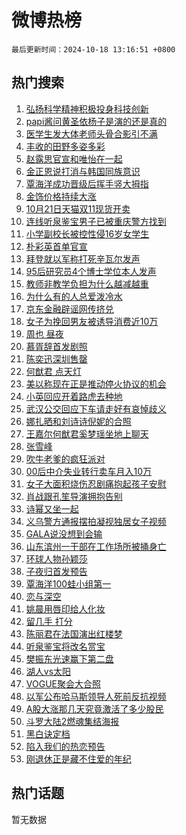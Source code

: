 # 微博热榜

`最后更新时间：2024-10-18 13:16:51 +0800`

## 热门搜索

1. [弘扬科学精神积极投身科技创新](https://m.weibo.cn/search?containerid=100103type%3D1%26t%3D10%26q%3D%23%E5%BC%98%E6%89%AC%E7%A7%91%E5%AD%A6%E7%B2%BE%E7%A5%9E%E7%A7%AF%E6%9E%81%E6%8A%95%E8%BA%AB%E7%A7%91%E6%8A%80%E5%88%9B%E6%96%B0%23&stream_entry_id=51&isnewpage=1&extparam=seat%3D1%26filter_type%3Drealtimehot%26stream_entry_id%3D51%26c_type%3D51%26pos%3D0%26q%3D%2523%25E5%25BC%2598%25E6%2589%25AC%25E7%25A7%2591%25E5%25AD%25A6%25E7%25B2%25BE%25E7%25A5%259E%25E7%25A7%25AF%25E6%259E%2581%25E6%258A%2595%25E8%25BA%25AB%25E7%25A7%2591%25E6%258A%2580%25E5%2588%259B%25E6%2596%25B0%2523%26dgr%3D0%26cate%3D10103%26display_time%3D1729228610%26pre_seqid%3D17292286100770383203004)
1. [papi酱问黄圣依杨子是演的还是真的](https://m.weibo.cn/search?containerid=100103type%3D1%26t%3D10%26q%3Dpapi%E9%85%B1%E9%97%AE%E9%BB%84%E5%9C%A3%E4%BE%9D%E6%9D%A8%E5%AD%90%E6%98%AF%E6%BC%94%E7%9A%84%E8%BF%98%E6%98%AF%E7%9C%9F%E7%9A%84&stream_entry_id=31&isnewpage=1&extparam=seat%3D1%26lcate%3D5001%26filter_type%3Drealtimehot%26c_type%3D31%26q%3Dpapi%25E9%2585%25B1%25E9%2597%25AE%25E9%25BB%2584%25E5%259C%25A3%25E4%25BE%259D%25E6%259D%25A8%25E5%25AD%2590%25E6%2598%25AF%25E6%25BC%2594%25E7%259A%2584%25E8%25BF%2598%25E6%2598%25AF%25E7%259C%259F%25E7%259A%2584%26dgr%3D0%26stream_entry_id%3D31%26realpos%3D1%26flag%3D2%26pos%3D0%26cate%3D5001%26band_rank%3D1%26display_time%3D1729228610%26pre_seqid%3D17292286100770383203004)
1. [医学生发大体老师头骨合影引不满](https://m.weibo.cn/search?containerid=100103type%3D1%26t%3D10%26q%3D%23%E5%8C%BB%E5%AD%A6%E7%94%9F%E5%8F%91%E5%A4%A7%E4%BD%93%E8%80%81%E5%B8%88%E5%A4%B4%E9%AA%A8%E5%90%88%E5%BD%B1%E5%BC%95%E4%B8%8D%E6%BB%A1%23&stream_entry_id=31&isnewpage=1&extparam=seat%3D1%26lcate%3D5001%26filter_type%3Drealtimehot%26c_type%3D31%26q%3D%2523%25E5%258C%25BB%25E5%25AD%25A6%25E7%2594%259F%25E5%258F%2591%25E5%25A4%25A7%25E4%25BD%2593%25E8%2580%2581%25E5%25B8%2588%25E5%25A4%25B4%25E9%25AA%25A8%25E5%2590%2588%25E5%25BD%25B1%25E5%25BC%2595%25E4%25B8%258D%25E6%25BB%25A1%2523%26dgr%3D0%26stream_entry_id%3D31%26realpos%3D2%26flag%3D2%26pos%3D1%26cate%3D5001%26band_rank%3D2%26display_time%3D1729228610%26pre_seqid%3D17292286100770383203004)
1. [丰收的田野多姿多彩](https://m.weibo.cn/search?containerid=100103type%3D1%26t%3D10%26q%3D%23%E4%B8%B0%E6%94%B6%E7%9A%84%E7%94%B0%E9%87%8E%E5%A4%9A%E5%A7%BF%E5%A4%9A%E5%BD%A9%23&stream_entry_id=31&isnewpage=1&extparam=seat%3D1%26lcate%3D5001%26filter_type%3Drealtimehot%26c_type%3D31%26q%3D%2523%25E4%25B8%25B0%25E6%2594%25B6%25E7%259A%2584%25E7%2594%25B0%25E9%2587%258E%25E5%25A4%259A%25E5%25A7%25BF%25E5%25A4%259A%25E5%25BD%25A9%2523%26dgr%3D0%26stream_entry_id%3D31%26realpos%3D3%26flag%3D0%26pos%3D2%26cate%3D5001%26band_rank%3D3%26display_time%3D1729228610%26pre_seqid%3D17292286100770383203004)
1. [赵露思官宣和唯怡在一起](https://m.weibo.cn/search?containerid=100103type%3D1%26t%3D10%26q%3D%23%E8%B5%B5%E9%9C%B2%E6%80%9D%E5%AE%98%E5%AE%A3%E5%92%8C%E5%94%AF%E6%80%A1%E5%9C%A8%E4%B8%80%E8%B5%B7%23&stream_entry_id=31&isnewpage=1&extparam=seat%3D1%26lcate%3D5001%26filter_type%3Drealtimehot%26is_ad_pos%3D1%26c_type%3D31%26q%3D%2523%25E8%25B5%25B5%25E9%259C%25B2%25E6%2580%259D%25E5%25AE%2598%25E5%25AE%25A3%25E5%2592%258C%25E5%2594%25AF%25E6%2580%25A1%25E5%259C%25A8%25E4%25B8%2580%25E8%25B5%25B7%2523%26cate%3D5001%26adid%3D259279%26stream_entry_id%3D31%26dgr%3D0%26pos%3D3%26topic_ad%3D1%26band_rank%3D4%26display_time%3D1729228610%26pre_seqid%3D17292286100770383203004)
1. [金正恩说打消与韩国同族意识](https://m.weibo.cn/search?containerid=100103type%3D1%26t%3D10%26q%3D%23%E9%87%91%E6%AD%A3%E6%81%A9%E8%AF%B4%E6%89%93%E6%B6%88%E4%B8%8E%E9%9F%A9%E5%9B%BD%E5%90%8C%E6%97%8F%E6%84%8F%E8%AF%86%23&stream_entry_id=31&isnewpage=1&extparam=seat%3D1%26lcate%3D5001%26filter_type%3Drealtimehot%26c_type%3D31%26q%3D%2523%25E9%2587%2591%25E6%25AD%25A3%25E6%2581%25A9%25E8%25AF%25B4%25E6%2589%2593%25E6%25B6%2588%25E4%25B8%258E%25E9%259F%25A9%25E5%259B%25BD%25E5%2590%258C%25E6%2597%258F%25E6%2584%258F%25E8%25AF%2586%2523%26dgr%3D0%26stream_entry_id%3D31%26realpos%3D4%26flag%3D1%26pos%3D4%26cate%3D5001%26band_rank%3D4%26display_time%3D1729228610%26pre_seqid%3D17292286100770383203004)
1. [覃海洋成功晋级后挥手竖大拇指](https://m.weibo.cn/search?containerid=100103type%3D1%26t%3D10%26q%3D%23%E8%A6%83%E6%B5%B7%E6%B4%8B%E6%88%90%E5%8A%9F%E6%99%8B%E7%BA%A7%E5%90%8E%E6%8C%A5%E6%89%8B%E7%AB%96%E5%A4%A7%E6%8B%87%E6%8C%87%23&stream_entry_id=31&isnewpage=1&extparam=seat%3D1%26lcate%3D5001%26filter_type%3Drealtimehot%26c_type%3D31%26q%3D%2523%25E8%25A6%2583%25E6%25B5%25B7%25E6%25B4%258B%25E6%2588%2590%25E5%258A%259F%25E6%2599%258B%25E7%25BA%25A7%25E5%2590%258E%25E6%258C%25A5%25E6%2589%258B%25E7%25AB%2596%25E5%25A4%25A7%25E6%258B%2587%25E6%258C%2587%2523%26dgr%3D0%26stream_entry_id%3D31%26realpos%3D5%26flag%3D2%26pos%3D5%26cate%3D5001%26band_rank%3D5%26display_time%3D1729228610%26pre_seqid%3D17292286100770383203004)
1. [金饰价格持续大涨](https://m.weibo.cn/search?containerid=100103type%3D1%26t%3D10%26q%3D%23%E9%87%91%E9%A5%B0%E4%BB%B7%E6%A0%BC%E6%8C%81%E7%BB%AD%E5%A4%A7%E6%B6%A8%23&stream_entry_id=31&isnewpage=1&extparam=seat%3D1%26lcate%3D5001%26filter_type%3Drealtimehot%26c_type%3D31%26q%3D%2523%25E9%2587%2591%25E9%25A5%25B0%25E4%25BB%25B7%25E6%25A0%25BC%25E6%258C%2581%25E7%25BB%25AD%25E5%25A4%25A7%25E6%25B6%25A8%2523%26dgr%3D0%26stream_entry_id%3D31%26realpos%3D6%26flag%3D1%26pos%3D6%26cate%3D5001%26band_rank%3D6%26display_time%3D1729228610%26pre_seqid%3D17292286100770383203004)
1. [10月21日天猫双11现货开卖](https://m.weibo.cn/search?containerid=100103type%3D1%26t%3D10%26q%3D%2310%E6%9C%8821%E6%97%A5%E5%A4%A9%E7%8C%AB%E5%8F%8C11%E7%8E%B0%E8%B4%A7%E5%BC%80%E5%8D%96%23&stream_entry_id=31&isnewpage=1&extparam=seat%3D1%26lcate%3D5001%26filter_type%3Drealtimehot%26is_ad_pos%3D1%26c_type%3D31%26q%3D%252310%25E6%259C%258821%25E6%2597%25A5%25E5%25A4%25A9%25E7%258C%25AB%25E5%258F%258C11%25E7%258E%25B0%25E8%25B4%25A7%25E5%25BC%2580%25E5%258D%2596%2523%26cate%3D5001%26adid%3D259569%26stream_entry_id%3D31%26dgr%3D0%26pos%3D7%26topic_ad%3D1%26band_rank%3D7%26display_time%3D1729228610%26pre_seqid%3D17292286100770383203004)
1. [连线听泉鉴宝男子已被重庆警方找到](https://m.weibo.cn/search?containerid=100103type%3D1%26t%3D10%26q%3D%23%E8%BF%9E%E7%BA%BF%E5%90%AC%E6%B3%89%E9%89%B4%E5%AE%9D%E7%94%B7%E5%AD%90%E5%B7%B2%E8%A2%AB%E9%87%8D%E5%BA%86%E8%AD%A6%E6%96%B9%E6%89%BE%E5%88%B0%23&stream_entry_id=31&isnewpage=1&extparam=seat%3D1%26lcate%3D5001%26filter_type%3Drealtimehot%26c_type%3D31%26q%3D%2523%25E8%25BF%259E%25E7%25BA%25BF%25E5%2590%25AC%25E6%25B3%2589%25E9%2589%25B4%25E5%25AE%259D%25E7%2594%25B7%25E5%25AD%2590%25E5%25B7%25B2%25E8%25A2%25AB%25E9%2587%258D%25E5%25BA%2586%25E8%25AD%25A6%25E6%2596%25B9%25E6%2589%25BE%25E5%2588%25B0%2523%26dgr%3D0%26stream_entry_id%3D31%26realpos%3D7%26flag%3D2%26pos%3D8%26cate%3D5001%26band_rank%3D7%26display_time%3D1729228610%26pre_seqid%3D17292286100770383203004)
1. [小学副校长被控性侵16岁女学生](https://m.weibo.cn/search?containerid=100103type%3D1%26t%3D10%26q%3D%23%E5%B0%8F%E5%AD%A6%E5%89%AF%E6%A0%A1%E9%95%BF%E8%A2%AB%E6%8E%A7%E6%80%A7%E4%BE%B516%E5%B2%81%E5%A5%B3%E5%AD%A6%E7%94%9F%23&stream_entry_id=31&isnewpage=1&extparam=seat%3D1%26lcate%3D5001%26filter_type%3Drealtimehot%26c_type%3D31%26q%3D%2523%25E5%25B0%258F%25E5%25AD%25A6%25E5%2589%25AF%25E6%25A0%25A1%25E9%2595%25BF%25E8%25A2%25AB%25E6%258E%25A7%25E6%2580%25A7%25E4%25BE%25B516%25E5%25B2%2581%25E5%25A5%25B3%25E5%25AD%25A6%25E7%2594%259F%2523%26dgr%3D0%26stream_entry_id%3D31%26realpos%3D8%26flag%3D1%26pos%3D9%26cate%3D5001%26band_rank%3D8%26display_time%3D1729228610%26pre_seqid%3D17292286100770383203004)
1. [朴彩英首单官宣](https://m.weibo.cn/search?containerid=100103type%3D1%26t%3D10%26q%3D%23%E6%9C%B4%E5%BD%A9%E8%8B%B1%E9%A6%96%E5%8D%95%E5%AE%98%E5%AE%A3%23&stream_entry_id=31&isnewpage=1&extparam=seat%3D1%26lcate%3D5001%26filter_type%3Drealtimehot%26c_type%3D31%26q%3D%2523%25E6%259C%25B4%25E5%25BD%25A9%25E8%258B%25B1%25E9%25A6%2596%25E5%258D%2595%25E5%25AE%2598%25E5%25AE%25A3%2523%26dgr%3D0%26stream_entry_id%3D31%26realpos%3D9%26flag%3D1%26pos%3D10%26cate%3D5001%26band_rank%3D9%26display_time%3D1729228610%26pre_seqid%3D17292286100770383203004)
1. [拜登就以军称打死辛瓦尔发声](https://m.weibo.cn/search?containerid=100103type%3D1%26t%3D10%26q%3D%23%E6%8B%9C%E7%99%BB%E5%B0%B1%E4%BB%A5%E5%86%9B%E7%A7%B0%E6%89%93%E6%AD%BB%E8%BE%9B%E7%93%A6%E5%B0%94%E5%8F%91%E5%A3%B0%23&stream_entry_id=31&isnewpage=1&extparam=seat%3D1%26lcate%3D5001%26filter_type%3Drealtimehot%26c_type%3D31%26q%3D%2523%25E6%258B%259C%25E7%2599%25BB%25E5%25B0%25B1%25E4%25BB%25A5%25E5%2586%259B%25E7%25A7%25B0%25E6%2589%2593%25E6%25AD%25BB%25E8%25BE%259B%25E7%2593%25A6%25E5%25B0%2594%25E5%258F%2591%25E5%25A3%25B0%2523%26dgr%3D0%26stream_entry_id%3D31%26realpos%3D10%26flag%3D1%26pos%3D11%26cate%3D5001%26band_rank%3D10%26display_time%3D1729228610%26pre_seqid%3D17292286100770383203004)
1. [95后研究员4个博士学位本人发声](https://m.weibo.cn/search?containerid=100103type%3D1%26t%3D10%26q%3D%2395%E5%90%8E%E7%A0%94%E7%A9%B6%E5%91%984%E4%B8%AA%E5%8D%9A%E5%A3%AB%E5%AD%A6%E4%BD%8D%E6%9C%AC%E4%BA%BA%E5%8F%91%E5%A3%B0%23&stream_entry_id=31&isnewpage=1&extparam=seat%3D1%26lcate%3D5001%26filter_type%3Drealtimehot%26c_type%3D31%26q%3D%252395%25E5%2590%258E%25E7%25A0%2594%25E7%25A9%25B6%25E5%2591%25984%25E4%25B8%25AA%25E5%258D%259A%25E5%25A3%25AB%25E5%25AD%25A6%25E4%25BD%258D%25E6%259C%25AC%25E4%25BA%25BA%25E5%258F%2591%25E5%25A3%25B0%2523%26dgr%3D0%26stream_entry_id%3D31%26realpos%3D11%26flag%3D1%26pos%3D12%26cate%3D5001%26band_rank%3D11%26display_time%3D1729228610%26pre_seqid%3D17292286100770383203004)
1. [教师非教学负担为什么越减越重](https://m.weibo.cn/search?containerid=100103type%3D1%26t%3D10%26q%3D%23%E6%95%99%E5%B8%88%E9%9D%9E%E6%95%99%E5%AD%A6%E8%B4%9F%E6%8B%85%E4%B8%BA%E4%BB%80%E4%B9%88%E8%B6%8A%E5%87%8F%E8%B6%8A%E9%87%8D%23&stream_entry_id=31&isnewpage=1&extparam=seat%3D1%26lcate%3D5001%26filter_type%3Drealtimehot%26c_type%3D31%26q%3D%2523%25E6%2595%2599%25E5%25B8%2588%25E9%259D%259E%25E6%2595%2599%25E5%25AD%25A6%25E8%25B4%259F%25E6%258B%2585%25E4%25B8%25BA%25E4%25BB%2580%25E4%25B9%2588%25E8%25B6%258A%25E5%2587%258F%25E8%25B6%258A%25E9%2587%258D%2523%26dgr%3D0%26stream_entry_id%3D31%26realpos%3D12%26flag%3D0%26pos%3D13%26cate%3D5001%26band_rank%3D12%26display_time%3D1729228610%26pre_seqid%3D17292286100770383203004)
1. [为什么有的人总爱泼冷水](https://m.weibo.cn/search?containerid=100103type%3D1%26t%3D10%26q%3D%23%E4%B8%BA%E4%BB%80%E4%B9%88%E6%9C%89%E7%9A%84%E4%BA%BA%E6%80%BB%E7%88%B1%E6%B3%BC%E5%86%B7%E6%B0%B4%23&stream_entry_id=31&isnewpage=1&extparam=seat%3D1%26lcate%3D5001%26filter_type%3Drealtimehot%26c_type%3D31%26q%3D%2523%25E4%25B8%25BA%25E4%25BB%2580%25E4%25B9%2588%25E6%259C%2589%25E7%259A%2584%25E4%25BA%25BA%25E6%2580%25BB%25E7%2588%25B1%25E6%25B3%25BC%25E5%2586%25B7%25E6%25B0%25B4%2523%26dgr%3D0%26stream_entry_id%3D31%26realpos%3D13%26flag%3D1%26pos%3D14%26cate%3D5001%26band_rank%3D13%26display_time%3D1729228610%26pre_seqid%3D17292286100770383203004)
1. [京东金融辟谣网传挤兑](https://m.weibo.cn/search?containerid=100103type%3D1%26t%3D10%26q%3D%23%E4%BA%AC%E4%B8%9C%E9%87%91%E8%9E%8D%E8%BE%9F%E8%B0%A3%E7%BD%91%E4%BC%A0%E6%8C%A4%E5%85%91%23&stream_entry_id=31&isnewpage=1&extparam=seat%3D1%26lcate%3D5001%26filter_type%3Drealtimehot%26c_type%3D31%26q%3D%2523%25E4%25BA%25AC%25E4%25B8%259C%25E9%2587%2591%25E8%259E%258D%25E8%25BE%259F%25E8%25B0%25A3%25E7%25BD%2591%25E4%25BC%25A0%25E6%258C%25A4%25E5%2585%2591%2523%26dgr%3D0%26stream_entry_id%3D31%26realpos%3D14%26flag%3D1%26pos%3D15%26cate%3D5001%26band_rank%3D14%26display_time%3D1729228610%26pre_seqid%3D17292286100770383203004)
1. [女子为挽回男友被诱导消费近10万](https://m.weibo.cn/search?containerid=100103type%3D1%26t%3D10%26q%3D%23%E5%A5%B3%E5%AD%90%E4%B8%BA%E6%8C%BD%E5%9B%9E%E7%94%B7%E5%8F%8B%E8%A2%AB%E8%AF%B1%E5%AF%BC%E6%B6%88%E8%B4%B9%E8%BF%9110%E4%B8%87%23&stream_entry_id=31&isnewpage=1&extparam=seat%3D1%26lcate%3D5001%26filter_type%3Drealtimehot%26c_type%3D31%26q%3D%2523%25E5%25A5%25B3%25E5%25AD%2590%25E4%25B8%25BA%25E6%258C%25BD%25E5%259B%259E%25E7%2594%25B7%25E5%258F%258B%25E8%25A2%25AB%25E8%25AF%25B1%25E5%25AF%25BC%25E6%25B6%2588%25E8%25B4%25B9%25E8%25BF%259110%25E4%25B8%2587%2523%26dgr%3D0%26stream_entry_id%3D31%26realpos%3D15%26flag%3D1%26pos%3D16%26cate%3D5001%26band_rank%3D15%26display_time%3D1729228610%26pre_seqid%3D17292286100770383203004)
1. [周也 昼夜](https://m.weibo.cn/search?containerid=100103type%3D1%26t%3D10%26q%3D%E5%91%A8%E4%B9%9F+%E6%98%BC%E5%A4%9C&stream_entry_id=31&isnewpage=1&extparam=seat%3D1%26lcate%3D5001%26filter_type%3Drealtimehot%26c_type%3D31%26q%3D%25E5%2591%25A8%25E4%25B9%259F%2520%25E6%2598%25BC%25E5%25A4%259C%26dgr%3D0%26stream_entry_id%3D31%26realpos%3D16%26flag%3D1%26pos%3D17%26cate%3D5001%26band_rank%3D16%26display_time%3D1729228610%26pre_seqid%3D17292286100770383203004)
1. [慕胥辞首发剧照](https://m.weibo.cn/search?containerid=100103type%3D1%26t%3D10%26q%3D%23%E6%85%95%E8%83%A5%E8%BE%9E%E9%A6%96%E5%8F%91%E5%89%A7%E7%85%A7%23&stream_entry_id=31&isnewpage=1&extparam=seat%3D1%26lcate%3D5001%26filter_type%3Drealtimehot%26c_type%3D31%26q%3D%2523%25E6%2585%2595%25E8%2583%25A5%25E8%25BE%259E%25E9%25A6%2596%25E5%258F%2591%25E5%2589%25A7%25E7%2585%25A7%2523%26dgr%3D0%26stream_entry_id%3D31%26realpos%3D17%26flag%3D1%26pos%3D18%26cate%3D5001%26band_rank%3D17%26display_time%3D1729228610%26pre_seqid%3D17292286100770383203004)
1. [陈奕迅深圳售罄](https://m.weibo.cn/search?containerid=100103type%3D1%26t%3D10%26q%3D%E9%99%88%E5%A5%95%E8%BF%85%E6%B7%B1%E5%9C%B3%E5%94%AE%E7%BD%84&stream_entry_id=31&isnewpage=1&extparam=seat%3D1%26lcate%3D5001%26filter_type%3Drealtimehot%26c_type%3D31%26q%3D%25E9%2599%2588%25E5%25A5%2595%25E8%25BF%2585%25E6%25B7%25B1%25E5%259C%25B3%25E5%2594%25AE%25E7%25BD%2584%26dgr%3D0%26stream_entry_id%3D31%26realpos%3D18%26flag%3D1%26pos%3D19%26cate%3D5001%26band_rank%3D18%26display_time%3D1729228610%26pre_seqid%3D17292286100770383203004)
1. [何猷君 点天灯](https://m.weibo.cn/search?containerid=100103type%3D1%26t%3D10%26q%3D%E4%BD%95%E7%8C%B7%E5%90%9B+%E7%82%B9%E5%A4%A9%E7%81%AF&stream_entry_id=31&isnewpage=1&extparam=seat%3D1%26lcate%3D5001%26filter_type%3Drealtimehot%26c_type%3D31%26q%3D%25E4%25BD%2595%25E7%258C%25B7%25E5%2590%259B%2520%25E7%2582%25B9%25E5%25A4%25A9%25E7%2581%25AF%26dgr%3D0%26stream_entry_id%3D31%26realpos%3D19%26flag%3D0%26pos%3D20%26cate%3D5001%26band_rank%3D19%26display_time%3D1729228610%26pre_seqid%3D17292286100770383203004)
1. [美以称现在正是推动停火协议的机会](https://m.weibo.cn/search?containerid=100103type%3D1%26t%3D10%26q%3D%23%E7%BE%8E%E4%BB%A5%E7%A7%B0%E7%8E%B0%E5%9C%A8%E6%AD%A3%E6%98%AF%E6%8E%A8%E5%8A%A8%E5%81%9C%E7%81%AB%E5%8D%8F%E8%AE%AE%E7%9A%84%E6%9C%BA%E4%BC%9A%23&stream_entry_id=31&isnewpage=1&extparam=seat%3D1%26lcate%3D5001%26filter_type%3Drealtimehot%26c_type%3D31%26q%3D%2523%25E7%25BE%258E%25E4%25BB%25A5%25E7%25A7%25B0%25E7%258E%25B0%25E5%259C%25A8%25E6%25AD%25A3%25E6%2598%25AF%25E6%258E%25A8%25E5%258A%25A8%25E5%2581%259C%25E7%2581%25AB%25E5%258D%258F%25E8%25AE%25AE%25E7%259A%2584%25E6%259C%25BA%25E4%25BC%259A%2523%26dgr%3D0%26stream_entry_id%3D31%26realpos%3D20%26flag%3D1%26pos%3D21%26cate%3D5001%26band_rank%3D20%26display_time%3D1729228610%26pre_seqid%3D17292286100770383203004)
1. [小英回应开着路虎去种地](https://m.weibo.cn/search?containerid=100103type%3D1%26t%3D10%26q%3D%23%E5%B0%8F%E8%8B%B1%E5%9B%9E%E5%BA%94%E5%BC%80%E7%9D%80%E8%B7%AF%E8%99%8E%E5%8E%BB%E7%A7%8D%E5%9C%B0%23&stream_entry_id=31&isnewpage=1&extparam=seat%3D1%26lcate%3D5001%26filter_type%3Drealtimehot%26c_type%3D31%26q%3D%2523%25E5%25B0%258F%25E8%258B%25B1%25E5%259B%259E%25E5%25BA%2594%25E5%25BC%2580%25E7%259D%2580%25E8%25B7%25AF%25E8%2599%258E%25E5%258E%25BB%25E7%25A7%258D%25E5%259C%25B0%2523%26dgr%3D0%26stream_entry_id%3D31%26realpos%3D21%26flag%3D0%26pos%3D22%26cate%3D5001%26band_rank%3D21%26display_time%3D1729228610%26pre_seqid%3D17292286100770383203004)
1. [武汉公交回应下车请走好有哀悼歧义](https://m.weibo.cn/search?containerid=100103type%3D1%26t%3D10%26q%3D%23%E6%AD%A6%E6%B1%89%E5%85%AC%E4%BA%A4%E5%9B%9E%E5%BA%94%E4%B8%8B%E8%BD%A6%E8%AF%B7%E8%B5%B0%E5%A5%BD%E6%9C%89%E5%93%80%E6%82%BC%E6%AD%A7%E4%B9%89%23&stream_entry_id=31&isnewpage=1&extparam=seat%3D1%26lcate%3D5001%26filter_type%3Drealtimehot%26c_type%3D31%26q%3D%2523%25E6%25AD%25A6%25E6%25B1%2589%25E5%2585%25AC%25E4%25BA%25A4%25E5%259B%259E%25E5%25BA%2594%25E4%25B8%258B%25E8%25BD%25A6%25E8%25AF%25B7%25E8%25B5%25B0%25E5%25A5%25BD%25E6%259C%2589%25E5%2593%2580%25E6%2582%25BC%25E6%25AD%25A7%25E4%25B9%2589%2523%26dgr%3D0%26stream_entry_id%3D31%26realpos%3D22%26flag%3D0%26pos%3D23%26cate%3D5001%26band_rank%3D22%26display_time%3D1729228610%26pre_seqid%3D17292286100770383203004)
1. [娜扎晒和刘诗诗倪妮的合照](https://m.weibo.cn/search?containerid=100103type%3D1%26t%3D10%26q%3D%23%E5%A8%9C%E6%89%8E%E6%99%92%E5%92%8C%E5%88%98%E8%AF%97%E8%AF%97%E5%80%AA%E5%A6%AE%E7%9A%84%E5%90%88%E7%85%A7%23&stream_entry_id=31&isnewpage=1&extparam=seat%3D1%26lcate%3D5001%26filter_type%3Drealtimehot%26c_type%3D31%26q%3D%2523%25E5%25A8%259C%25E6%2589%258E%25E6%2599%2592%25E5%2592%258C%25E5%2588%2598%25E8%25AF%2597%25E8%25AF%2597%25E5%2580%25AA%25E5%25A6%25AE%25E7%259A%2584%25E5%2590%2588%25E7%2585%25A7%2523%26dgr%3D0%26stream_entry_id%3D31%26realpos%3D23%26flag%3D1%26pos%3D24%26cate%3D5001%26band_rank%3D23%26display_time%3D1729228610%26pre_seqid%3D17292286100770383203004)
1. [王嘉尔何猷君奚梦瑶坐地上聊天](https://m.weibo.cn/search?containerid=100103type%3D1%26t%3D10%26q%3D%23%E7%8E%8B%E5%98%89%E5%B0%94%E4%BD%95%E7%8C%B7%E5%90%9B%E5%A5%9A%E6%A2%A6%E7%91%B6%E5%9D%90%E5%9C%B0%E4%B8%8A%E8%81%8A%E5%A4%A9%23&stream_entry_id=31&isnewpage=1&extparam=seat%3D1%26lcate%3D5001%26filter_type%3Drealtimehot%26c_type%3D31%26q%3D%2523%25E7%258E%258B%25E5%2598%2589%25E5%25B0%2594%25E4%25BD%2595%25E7%258C%25B7%25E5%2590%259B%25E5%25A5%259A%25E6%25A2%25A6%25E7%2591%25B6%25E5%259D%2590%25E5%259C%25B0%25E4%25B8%258A%25E8%2581%258A%25E5%25A4%25A9%2523%26dgr%3D0%26stream_entry_id%3D31%26realpos%3D24%26flag%3D2%26pos%3D25%26cate%3D5001%26band_rank%3D24%26display_time%3D1729228610%26pre_seqid%3D17292286100770383203004)
1. [张雪峰](https://m.weibo.cn/search?containerid=100103type%3D1%26t%3D10%26q%3D%E5%BC%A0%E9%9B%AA%E5%B3%B0&stream_entry_id=31&isnewpage=1&extparam=seat%3D1%26lcate%3D5001%26filter_type%3Drealtimehot%26c_type%3D31%26q%3D%25E5%25BC%25A0%25E9%259B%25AA%25E5%25B3%25B0%26dgr%3D0%26stream_entry_id%3D31%26realpos%3D25%26flag%3D0%26pos%3D26%26cate%3D5001%26band_rank%3D25%26display_time%3D1729228610%26pre_seqid%3D17292286100770383203004)
1. [吹牛老爹的疯狂派对](https://m.weibo.cn/search?containerid=100103type%3D1%26t%3D10%26q%3D%E5%90%B9%E7%89%9B%E8%80%81%E7%88%B9%E7%9A%84%E7%96%AF%E7%8B%82%E6%B4%BE%E5%AF%B9&stream_entry_id=31&isnewpage=1&extparam=seat%3D1%26lcate%3D5001%26filter_type%3Drealtimehot%26c_type%3D31%26q%3D%25E5%2590%25B9%25E7%2589%259B%25E8%2580%2581%25E7%2588%25B9%25E7%259A%2584%25E7%2596%25AF%25E7%258B%2582%25E6%25B4%25BE%25E5%25AF%25B9%26dgr%3D0%26stream_entry_id%3D31%26realpos%3D26%26flag%3D0%26pos%3D27%26cate%3D5001%26band_rank%3D26%26display_time%3D1729228610%26pre_seqid%3D17292286100770383203004)
1. [00后中介失业转行卖车月入10万](https://m.weibo.cn/search?containerid=100103type%3D1%26t%3D10%26q%3D%2300%E5%90%8E%E4%B8%AD%E4%BB%8B%E5%A4%B1%E4%B8%9A%E8%BD%AC%E8%A1%8C%E5%8D%96%E8%BD%A6%E6%9C%88%E5%85%A510%E4%B8%87%23&stream_entry_id=31&isnewpage=1&extparam=seat%3D1%26lcate%3D5001%26filter_type%3Drealtimehot%26c_type%3D31%26q%3D%252300%25E5%2590%258E%25E4%25B8%25AD%25E4%25BB%258B%25E5%25A4%25B1%25E4%25B8%259A%25E8%25BD%25AC%25E8%25A1%258C%25E5%258D%2596%25E8%25BD%25A6%25E6%259C%2588%25E5%2585%25A510%25E4%25B8%2587%2523%26dgr%3D0%26stream_entry_id%3D31%26realpos%3D27%26flag%3D1%26pos%3D28%26cate%3D5001%26band_rank%3D27%26display_time%3D1729228610%26pre_seqid%3D17292286100770383203004)
1. [女子大面积烧伤忍剧痛抱起孩子安慰](https://m.weibo.cn/search?containerid=100103type%3D1%26t%3D10%26q%3D%23%E5%A5%B3%E5%AD%90%E5%A4%A7%E9%9D%A2%E7%A7%AF%E7%83%A7%E4%BC%A4%E5%BF%8D%E5%89%A7%E7%97%9B%E6%8A%B1%E8%B5%B7%E5%AD%A9%E5%AD%90%E5%AE%89%E6%85%B0%23&stream_entry_id=31&isnewpage=1&extparam=seat%3D1%26lcate%3D5001%26filter_type%3Drealtimehot%26c_type%3D31%26q%3D%2523%25E5%25A5%25B3%25E5%25AD%2590%25E5%25A4%25A7%25E9%259D%25A2%25E7%25A7%25AF%25E7%2583%25A7%25E4%25BC%25A4%25E5%25BF%258D%25E5%2589%25A7%25E7%2597%259B%25E6%258A%25B1%25E8%25B5%25B7%25E5%25AD%25A9%25E5%25AD%2590%25E5%25AE%2589%25E6%2585%25B0%2523%26dgr%3D0%26stream_entry_id%3D31%26realpos%3D28%26flag%3D1%26pos%3D29%26cate%3D5001%26band_rank%3D28%26display_time%3D1729228610%26pre_seqid%3D17292286100770383203004)
1. [肖战跟孔笙导演拥抱告别](https://m.weibo.cn/search?containerid=100103type%3D1%26t%3D10%26q%3D%23%E8%82%96%E6%88%98%E8%B7%9F%E5%AD%94%E7%AC%99%E5%AF%BC%E6%BC%94%E6%8B%A5%E6%8A%B1%E5%91%8A%E5%88%AB%23&stream_entry_id=31&isnewpage=1&extparam=seat%3D1%26lcate%3D5001%26filter_type%3Drealtimehot%26c_type%3D31%26q%3D%2523%25E8%2582%2596%25E6%2588%2598%25E8%25B7%259F%25E5%25AD%2594%25E7%25AC%2599%25E5%25AF%25BC%25E6%25BC%2594%25E6%258B%25A5%25E6%258A%25B1%25E5%2591%258A%25E5%2588%25AB%2523%26dgr%3D0%26stream_entry_id%3D31%26realpos%3D29%26flag%3D0%26pos%3D30%26cate%3D5001%26band_rank%3D29%26display_time%3D1729228610%26pre_seqid%3D17292286100770383203004)
1. [诗幂又坐一起](https://m.weibo.cn/search?containerid=100103type%3D1%26t%3D10%26q%3D%23%E8%AF%97%E5%B9%82%E5%8F%88%E5%9D%90%E4%B8%80%E8%B5%B7%23&stream_entry_id=31&isnewpage=1&extparam=seat%3D1%26lcate%3D5001%26filter_type%3Drealtimehot%26c_type%3D31%26q%3D%2523%25E8%25AF%2597%25E5%25B9%2582%25E5%258F%2588%25E5%259D%2590%25E4%25B8%2580%25E8%25B5%25B7%2523%26dgr%3D0%26stream_entry_id%3D31%26realpos%3D30%26flag%3D0%26pos%3D31%26cate%3D5001%26band_rank%3D30%26display_time%3D1729228610%26pre_seqid%3D17292286100770383203004)
1. [义乌警方通报摆拍凝视独居女子视频](https://m.weibo.cn/search?containerid=100103type%3D1%26t%3D10%26q%3D%23%E4%B9%89%E4%B9%8C%E8%AD%A6%E6%96%B9%E9%80%9A%E6%8A%A5%E6%91%86%E6%8B%8D%E5%87%9D%E8%A7%86%E7%8B%AC%E5%B1%85%E5%A5%B3%E5%AD%90%E8%A7%86%E9%A2%91%23&stream_entry_id=31&isnewpage=1&extparam=seat%3D1%26lcate%3D5001%26filter_type%3Drealtimehot%26c_type%3D31%26q%3D%2523%25E4%25B9%2589%25E4%25B9%258C%25E8%25AD%25A6%25E6%2596%25B9%25E9%2580%259A%25E6%258A%25A5%25E6%2591%2586%25E6%258B%258D%25E5%2587%259D%25E8%25A7%2586%25E7%258B%25AC%25E5%25B1%2585%25E5%25A5%25B3%25E5%25AD%2590%25E8%25A7%2586%25E9%25A2%2591%2523%26dgr%3D0%26stream_entry_id%3D31%26realpos%3D31%26flag%3D1%26pos%3D32%26cate%3D5001%26band_rank%3D31%26display_time%3D1729228610%26pre_seqid%3D17292286100770383203004)
1. [GALA说没想到会输](https://m.weibo.cn/search?containerid=100103type%3D1%26t%3D10%26q%3D%23GALA%E8%AF%B4%E6%B2%A1%E6%83%B3%E5%88%B0%E4%BC%9A%E8%BE%93%23&stream_entry_id=31&isnewpage=1&extparam=seat%3D1%26lcate%3D5001%26filter_type%3Drealtimehot%26c_type%3D31%26q%3D%2523GALA%25E8%25AF%25B4%25E6%25B2%25A1%25E6%2583%25B3%25E5%2588%25B0%25E4%25BC%259A%25E8%25BE%2593%2523%26dgr%3D0%26stream_entry_id%3D31%26realpos%3D32%26flag%3D1%26pos%3D33%26cate%3D5001%26band_rank%3D32%26display_time%3D1729228610%26pre_seqid%3D17292286100770383203004)
1. [山东滨州一干部在工作场所被捅身亡](https://m.weibo.cn/search?containerid=100103type%3D1%26t%3D10%26q%3D%23%E5%B1%B1%E4%B8%9C%E6%BB%A8%E5%B7%9E%E4%B8%80%E5%B9%B2%E9%83%A8%E5%9C%A8%E5%B7%A5%E4%BD%9C%E5%9C%BA%E6%89%80%E8%A2%AB%E6%8D%85%E8%BA%AB%E4%BA%A1%23&stream_entry_id=31&isnewpage=1&extparam=seat%3D1%26lcate%3D5001%26filter_type%3Drealtimehot%26c_type%3D31%26q%3D%2523%25E5%25B1%25B1%25E4%25B8%259C%25E6%25BB%25A8%25E5%25B7%259E%25E4%25B8%2580%25E5%25B9%25B2%25E9%2583%25A8%25E5%259C%25A8%25E5%25B7%25A5%25E4%25BD%259C%25E5%259C%25BA%25E6%2589%2580%25E8%25A2%25AB%25E6%258D%2585%25E8%25BA%25AB%25E4%25BA%25A1%2523%26dgr%3D0%26stream_entry_id%3D31%26realpos%3D33%26flag%3D1%26pos%3D34%26cate%3D5001%26band_rank%3D33%26display_time%3D1729228610%26pre_seqid%3D17292286100770383203004)
1. [环球人物孙颖莎](https://m.weibo.cn/search?containerid=100103type%3D1%26t%3D10%26q%3D%E7%8E%AF%E7%90%83%E4%BA%BA%E7%89%A9%E5%AD%99%E9%A2%96%E8%8E%8E&stream_entry_id=31&isnewpage=1&extparam=seat%3D1%26lcate%3D5001%26filter_type%3Drealtimehot%26c_type%3D31%26q%3D%25E7%258E%25AF%25E7%2590%2583%25E4%25BA%25BA%25E7%2589%25A9%25E5%25AD%2599%25E9%25A2%2596%25E8%258E%258E%26dgr%3D0%26stream_entry_id%3D31%26realpos%3D34%26flag%3D0%26pos%3D35%26cate%3D5001%26band_rank%3D34%26display_time%3D1729228610%26pre_seqid%3D17292286100770383203004)
1. [子夜归首发预告](https://m.weibo.cn/search?containerid=100103type%3D1%26t%3D10%26q%3D%23%E5%AD%90%E5%A4%9C%E5%BD%92%E9%A6%96%E5%8F%91%E9%A2%84%E5%91%8A%23&stream_entry_id=31&isnewpage=1&extparam=seat%3D1%26lcate%3D5001%26filter_type%3Drealtimehot%26c_type%3D31%26q%3D%2523%25E5%25AD%2590%25E5%25A4%259C%25E5%25BD%2592%25E9%25A6%2596%25E5%258F%2591%25E9%25A2%2584%25E5%2591%258A%2523%26dgr%3D0%26stream_entry_id%3D31%26realpos%3D35%26flag%3D1%26pos%3D36%26cate%3D5001%26band_rank%3D35%26display_time%3D1729228610%26pre_seqid%3D17292286100770383203004)
1. [覃海洋100蛙小组第一](https://m.weibo.cn/search?containerid=100103type%3D1%26t%3D10%26q%3D%23%E8%A6%83%E6%B5%B7%E6%B4%8B100%E8%9B%99%E5%B0%8F%E7%BB%84%E7%AC%AC%E4%B8%80%23&stream_entry_id=31&isnewpage=1&extparam=seat%3D1%26lcate%3D5001%26filter_type%3Drealtimehot%26c_type%3D31%26q%3D%2523%25E8%25A6%2583%25E6%25B5%25B7%25E6%25B4%258B100%25E8%259B%2599%25E5%25B0%258F%25E7%25BB%2584%25E7%25AC%25AC%25E4%25B8%2580%2523%26dgr%3D0%26stream_entry_id%3D31%26realpos%3D36%26flag%3D0%26pos%3D37%26cate%3D5001%26band_rank%3D36%26display_time%3D1729228610%26pre_seqid%3D17292286100770383203004)
1. [恋与深空](https://m.weibo.cn/search?containerid=100103type%3D1%26t%3D10%26q%3D%E6%81%8B%E4%B8%8E%E6%B7%B1%E7%A9%BA&stream_entry_id=31&isnewpage=1&extparam=seat%3D1%26lcate%3D5001%26filter_type%3Drealtimehot%26c_type%3D31%26q%3D%25E6%2581%258B%25E4%25B8%258E%25E6%25B7%25B1%25E7%25A9%25BA%26dgr%3D0%26stream_entry_id%3D31%26realpos%3D37%26flag%3D0%26pos%3D38%26cate%3D5001%26band_rank%3D37%26display_time%3D1729228610%26pre_seqid%3D17292286100770383203004)
1. [姚晨用唇印给人化妆](https://m.weibo.cn/search?containerid=100103type%3D1%26t%3D10%26q%3D%E5%A7%9A%E6%99%A8%E7%94%A8%E5%94%87%E5%8D%B0%E7%BB%99%E4%BA%BA%E5%8C%96%E5%A6%86&stream_entry_id=31&isnewpage=1&extparam=seat%3D1%26lcate%3D5001%26filter_type%3Drealtimehot%26c_type%3D31%26q%3D%25E5%25A7%259A%25E6%2599%25A8%25E7%2594%25A8%25E5%2594%2587%25E5%258D%25B0%25E7%25BB%2599%25E4%25BA%25BA%25E5%258C%2596%25E5%25A6%2586%26dgr%3D0%26stream_entry_id%3D31%26realpos%3D38%26flag%3D1%26pos%3D39%26cate%3D5001%26band_rank%3D38%26display_time%3D1729228610%26pre_seqid%3D17292286100770383203004)
1. [留几手 打分](https://m.weibo.cn/search?containerid=100103type%3D1%26t%3D10%26q%3D%E7%95%99%E5%87%A0%E6%89%8B+%E6%89%93%E5%88%86&stream_entry_id=31&isnewpage=1&extparam=seat%3D1%26lcate%3D5001%26filter_type%3Drealtimehot%26c_type%3D31%26q%3D%25E7%2595%2599%25E5%2587%25A0%25E6%2589%258B%2520%25E6%2589%2593%25E5%2588%2586%26dgr%3D0%26stream_entry_id%3D31%26realpos%3D39%26flag%3D1%26pos%3D40%26cate%3D5001%26band_rank%3D39%26display_time%3D1729228610%26pre_seqid%3D17292286100770383203004)
1. [陈丽君在法国演出红楼梦](https://m.weibo.cn/search?containerid=100103type%3D1%26t%3D10%26q%3D%23%E9%99%88%E4%B8%BD%E5%90%9B%E5%9C%A8%E6%B3%95%E5%9B%BD%E6%BC%94%E5%87%BA%E7%BA%A2%E6%A5%BC%E6%A2%A6%23&stream_entry_id=31&isnewpage=1&extparam=seat%3D1%26lcate%3D5001%26filter_type%3Drealtimehot%26c_type%3D31%26q%3D%2523%25E9%2599%2588%25E4%25B8%25BD%25E5%2590%259B%25E5%259C%25A8%25E6%25B3%2595%25E5%259B%25BD%25E6%25BC%2594%25E5%2587%25BA%25E7%25BA%25A2%25E6%25A5%25BC%25E6%25A2%25A6%2523%26dgr%3D0%26stream_entry_id%3D31%26realpos%3D40%26flag%3D1%26pos%3D41%26cate%3D5001%26band_rank%3D40%26display_time%3D1729228610%26pre_seqid%3D17292286100770383203004)
1. [听泉鉴宝将改名赏宝](https://m.weibo.cn/search?containerid=100103type%3D1%26t%3D10%26q%3D%23%E5%90%AC%E6%B3%89%E9%89%B4%E5%AE%9D%E5%B0%86%E6%94%B9%E5%90%8D%E8%B5%8F%E5%AE%9D%23&stream_entry_id=31&isnewpage=1&extparam=seat%3D1%26lcate%3D5001%26filter_type%3Drealtimehot%26c_type%3D31%26q%3D%2523%25E5%2590%25AC%25E6%25B3%2589%25E9%2589%25B4%25E5%25AE%259D%25E5%25B0%2586%25E6%2594%25B9%25E5%2590%258D%25E8%25B5%258F%25E5%25AE%259D%2523%26dgr%3D0%26stream_entry_id%3D31%26realpos%3D41%26flag%3D0%26pos%3D42%26cate%3D5001%26band_rank%3D41%26display_time%3D1729228610%26pre_seqid%3D17292286100770383203004)
1. [樊振东光速赢下第二盘](https://m.weibo.cn/search?containerid=100103type%3D1%26t%3D10%26q%3D%23%E6%A8%8A%E6%8C%AF%E4%B8%9C%E5%85%89%E9%80%9F%E8%B5%A2%E4%B8%8B%E7%AC%AC%E4%BA%8C%E7%9B%98%23&stream_entry_id=31&isnewpage=1&extparam=seat%3D1%26lcate%3D5001%26filter_type%3Drealtimehot%26c_type%3D31%26q%3D%2523%25E6%25A8%258A%25E6%258C%25AF%25E4%25B8%259C%25E5%2585%2589%25E9%2580%259F%25E8%25B5%25A2%25E4%25B8%258B%25E7%25AC%25AC%25E4%25BA%258C%25E7%259B%2598%2523%26dgr%3D0%26stream_entry_id%3D31%26realpos%3D42%26flag%3D0%26pos%3D43%26cate%3D5001%26band_rank%3D42%26display_time%3D1729228610%26pre_seqid%3D17292286100770383203004)
1. [湖人vs太阳](https://m.weibo.cn/search?containerid=100103type%3D1%26t%3D10%26q%3D%23%E6%B9%96%E4%BA%BAvs%E5%A4%AA%E9%98%B3%23&stream_entry_id=31&isnewpage=1&extparam=seat%3D1%26lcate%3D5001%26filter_type%3Drealtimehot%26c_type%3D31%26q%3D%2523%25E6%25B9%2596%25E4%25BA%25BAvs%25E5%25A4%25AA%25E9%2598%25B3%2523%26dgr%3D0%26stream_entry_id%3D31%26realpos%3D43%26flag%3D1%26pos%3D44%26cate%3D5001%26band_rank%3D43%26display_time%3D1729228610%26pre_seqid%3D17292286100770383203004)
1. [VOGUE聚会大合照](https://m.weibo.cn/search?containerid=100103type%3D1%26t%3D10%26q%3D%23VOGUE%E8%81%9A%E4%BC%9A%E5%A4%A7%E5%90%88%E7%85%A7%23&stream_entry_id=31&isnewpage=1&extparam=seat%3D1%26lcate%3D5001%26filter_type%3Drealtimehot%26c_type%3D31%26q%3D%2523VOGUE%25E8%2581%259A%25E4%25BC%259A%25E5%25A4%25A7%25E5%2590%2588%25E7%2585%25A7%2523%26dgr%3D0%26stream_entry_id%3D31%26realpos%3D44%26flag%3D0%26pos%3D45%26cate%3D5001%26band_rank%3D44%26display_time%3D1729228610%26pre_seqid%3D17292286100770383203004)
1. [以军公布哈马斯领导人死前反抗视频](https://m.weibo.cn/search?containerid=100103type%3D1%26t%3D10%26q%3D%23%E4%BB%A5%E5%86%9B%E5%85%AC%E5%B8%83%E5%93%88%E9%A9%AC%E6%96%AF%E9%A2%86%E5%AF%BC%E4%BA%BA%E6%AD%BB%E5%89%8D%E5%8F%8D%E6%8A%97%E8%A7%86%E9%A2%91%23&stream_entry_id=31&isnewpage=1&extparam=seat%3D1%26lcate%3D5001%26filter_type%3Drealtimehot%26c_type%3D31%26q%3D%2523%25E4%25BB%25A5%25E5%2586%259B%25E5%2585%25AC%25E5%25B8%2583%25E5%2593%2588%25E9%25A9%25AC%25E6%2596%25AF%25E9%25A2%2586%25E5%25AF%25BC%25E4%25BA%25BA%25E6%25AD%25BB%25E5%2589%258D%25E5%258F%258D%25E6%258A%2597%25E8%25A7%2586%25E9%25A2%2591%2523%26dgr%3D0%26stream_entry_id%3D31%26realpos%3D45%26flag%3D0%26pos%3D46%26cate%3D5001%26band_rank%3D45%26display_time%3D1729228610%26pre_seqid%3D17292286100770383203004)
1. [A股大涨那几天究竟激活了多少股民](https://m.weibo.cn/search?containerid=100103type%3D1%26t%3D10%26q%3D%23A%E8%82%A1%E5%A4%A7%E6%B6%A8%E9%82%A3%E5%87%A0%E5%A4%A9%E7%A9%B6%E7%AB%9F%E6%BF%80%E6%B4%BB%E4%BA%86%E5%A4%9A%E5%B0%91%E8%82%A1%E6%B0%91%23&stream_entry_id=31&isnewpage=1&extparam=seat%3D1%26lcate%3D5001%26filter_type%3Drealtimehot%26c_type%3D31%26q%3D%2523A%25E8%2582%25A1%25E5%25A4%25A7%25E6%25B6%25A8%25E9%2582%25A3%25E5%2587%25A0%25E5%25A4%25A9%25E7%25A9%25B6%25E7%25AB%259F%25E6%25BF%2580%25E6%25B4%25BB%25E4%25BA%2586%25E5%25A4%259A%25E5%25B0%2591%25E8%2582%25A1%25E6%25B0%2591%2523%26dgr%3D0%26stream_entry_id%3D31%26realpos%3D46%26flag%3D1%26pos%3D47%26cate%3D5001%26band_rank%3D46%26display_time%3D1729228610%26pre_seqid%3D17292286100770383203004)
1. [斗罗大陆2燃魂集结海报](https://m.weibo.cn/search?containerid=100103type%3D1%26t%3D10%26q%3D%23%E6%96%97%E7%BD%97%E5%A4%A7%E9%99%862%E7%87%83%E9%AD%82%E9%9B%86%E7%BB%93%E6%B5%B7%E6%8A%A5%23&stream_entry_id=31&isnewpage=1&extparam=seat%3D1%26lcate%3D5001%26filter_type%3Drealtimehot%26c_type%3D31%26q%3D%2523%25E6%2596%2597%25E7%25BD%2597%25E5%25A4%25A7%25E9%2599%25862%25E7%2587%2583%25E9%25AD%2582%25E9%259B%2586%25E7%25BB%2593%25E6%25B5%25B7%25E6%258A%25A5%2523%26dgr%3D0%26stream_entry_id%3D31%26realpos%3D47%26flag%3D1%26pos%3D48%26cate%3D5001%26band_rank%3D47%26display_time%3D1729228610%26pre_seqid%3D17292286100770383203004)
1. [黑白诀定档](https://m.weibo.cn/search?containerid=100103type%3D1%26t%3D10%26q%3D%23%E9%BB%91%E7%99%BD%E8%AF%80%E5%AE%9A%E6%A1%A3%23&stream_entry_id=31&isnewpage=1&extparam=seat%3D1%26lcate%3D5001%26filter_type%3Drealtimehot%26c_type%3D31%26q%3D%2523%25E9%25BB%2591%25E7%2599%25BD%25E8%25AF%2580%25E5%25AE%259A%25E6%25A1%25A3%2523%26dgr%3D0%26stream_entry_id%3D31%26realpos%3D48%26flag%3D1%26pos%3D49%26cate%3D5001%26band_rank%3D48%26display_time%3D1729228610%26pre_seqid%3D17292286100770383203004)
1. [陷入我们的热恋预告](https://m.weibo.cn/search?containerid=100103type%3D1%26t%3D10%26q%3D%E9%99%B7%E5%85%A5%E6%88%91%E4%BB%AC%E7%9A%84%E7%83%AD%E6%81%8B%E9%A2%84%E5%91%8A&stream_entry_id=31&isnewpage=1&extparam=seat%3D1%26lcate%3D5001%26filter_type%3Drealtimehot%26c_type%3D31%26q%3D%25E9%2599%25B7%25E5%2585%25A5%25E6%2588%2591%25E4%25BB%25AC%25E7%259A%2584%25E7%2583%25AD%25E6%2581%258B%25E9%25A2%2584%25E5%2591%258A%26dgr%3D0%26stream_entry_id%3D31%26realpos%3D49%26flag%3D1%26pos%3D50%26cate%3D5001%26band_rank%3D49%26display_time%3D1729228610%26pre_seqid%3D17292286100770383203004)
1. [刚退休正是藏不住爱的年纪](https://m.weibo.cn/search?containerid=100103type%3D1%26t%3D10%26q%3D%23%E5%88%9A%E9%80%80%E4%BC%91%E6%AD%A3%E6%98%AF%E8%97%8F%E4%B8%8D%E4%BD%8F%E7%88%B1%E7%9A%84%E5%B9%B4%E7%BA%AA%23&stream_entry_id=31&isnewpage=1&extparam=seat%3D1%26lcate%3D5001%26filter_type%3Drealtimehot%26c_type%3D31%26q%3D%2523%25E5%2588%259A%25E9%2580%2580%25E4%25BC%2591%25E6%25AD%25A3%25E6%2598%25AF%25E8%2597%258F%25E4%25B8%258D%25E4%25BD%258F%25E7%2588%25B1%25E7%259A%2584%25E5%25B9%25B4%25E7%25BA%25AA%2523%26dgr%3D0%26stream_entry_id%3D31%26realpos%3D50%26flag%3D1%26pos%3D51%26cate%3D5001%26band_rank%3D50%26display_time%3D1729228610%26pre_seqid%3D17292286100770383203004)

## 热门话题

暂无数据

